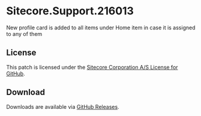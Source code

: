 # Sitecore.Support.216013
New profile card is added to all items under Home item in case it is assigned to any of them

## License  
This patch is licensed under the [Sitecore Corporation A/S License for GitHub](https://github.com/sitecoresupport/Sitecore.Support.216013/blob/master/LICENSE).  

## Download  
Downloads are available via [GitHub Releases](https://github.com/sitecoresupport/Sitecore.Support.216013/releases).  
